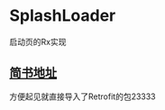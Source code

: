 # SplashLoader

启动页的Rx实现

## [简书地址](http://www.jianshu.com/p/406bf339bf5e)

方便起见就直接导入了Retrofit的包23333
